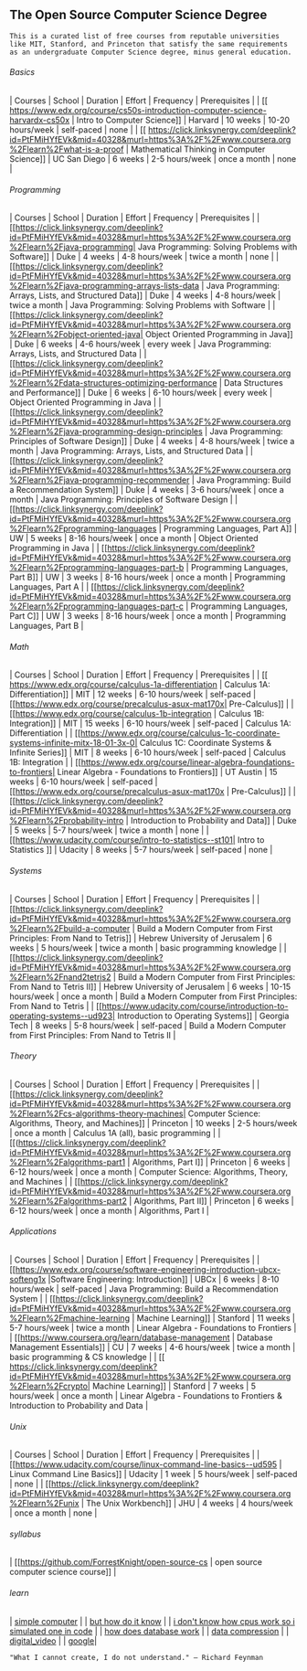 ## The Open Source Computer Science Degree
```
This is a curated list of free courses from reputable universities like MIT, Stanford, and Princeton that satisfy the same requirements as an undergraduate Computer Science degree, minus general education.
```
###### Basics
| Courses                                                                                                                                                                                                              | School                         | Duration | Effort           | Frequency     | Prerequisites                                                                    |
| [[ https://www.edx.org/course/cs50s-introduction-computer-science-harvardx-cs50x | Intro to Computer Science]]                                                                                                       | Harvard                        | 10 weeks | 10-20 hours/week | self-paced    | none                                                                             |
| [[ https://click.linksynergy.com/deeplink?id=PtFMiHYfEVk&mid=40328&murl=https%3A%2F%2Fwww.coursera.org%2Flearn%2Fwhat-is-a-proof | Mathematical Thinking in Computer Science]]                                       | UC San Diego                   | 6 weeks  | 2-5 hours/week   | once a month  | none                                                                             |
###### Programming
| Courses                                                                                                                                                                                                              | School                         | Duration | Effort           | Frequency     | Prerequisites                                                                    |
| [[https://click.linksynergy.com/deeplink?id=PtFMiHYfEVk&mid=40328&murl=https%3A%2F%2Fwww.coursera.org%2Flearn%2Fjava-programming| Java Programming: Solving Problems with Software]]                                 | Duke                           | 4 weeks  | 4-8 hours/week   | twice a month | none                                                                             |
| [[https://click.linksynergy.com/deeplink?id=PtFMiHYfEVk&mid=40328&murl=https%3A%2F%2Fwww.coursera.org%2Flearn%2Fjava-programming-arrays-lists-data | Java Programming: Arrays, Lists, and Structured Data]]          | Duke                           | 4 weeks  | 4-8 hours/week   | twice a month | Java Programming: Solving Problems with Software                                 |
| [[https://click.linksynergy.com/deeplink?id=PtFMiHYfEVk&mid=40328&murl=https%3A%2F%2Fwww.coursera.org%2Flearn%2Fobject-oriented-java| Object Oriented Programming in Java]]                                          | Duke                           | 6 weeks  | 4-6 hours/week   | every week    | Java Programming: Arrays, Lists, and Structured Data                             |
| [[https://click.linksynergy.com/deeplink?id=PtFMiHYfEVk&mid=40328&murl=https%3A%2F%2Fwww.coursera.org%2Flearn%2Fdata-structures-optimizing-performance | Data Structures and Performance]]                           | Duke                           | 6 weeks  | 6-10 hours/week  | every week    | Object Oriented Programming in Java                                              |
| [[https://click.linksynergy.com/deeplink?id=PtFMiHYfEVk&mid=40328&murl=https%3A%2F%2Fwww.coursera.org%2Flearn%2Fjava-programming-design-principles               | Java Programming: Principles of Software Design]] | Duke                           | 4 weeks  | 4-8 hours/week   | twice a month | Java Programming: Arrays, Lists, and Structured Data                             |
| [[https://click.linksynergy.com/deeplink?id=PtFMiHYfEVk&mid=40328&murl=https%3A%2F%2Fwww.coursera.org%2Flearn%2Fjava-programming-recommender | Java Programming: Build a Recommendation System]]                     | Duke                           | 4 weeks  | 3-6 hours/week   | once a month  | Java Programming: Principles of Software Design                                  |
| [[https://click.linksynergy.com/deeplink?id=PtFMiHYfEVk&mid=40328&murl=https%3A%2F%2Fwww.coursera.org%2Flearn%2Fprogramming-languages                                         |  Programming Languages, Part A]]     | UW                             | 5 weeks  | 8-16 hours/week  | once a month  | Object Oriented Programming in Java                                              |
| [[https://click.linksynergy.com/deeplink?id=PtFMiHYfEVk&mid=40328&murl=https%3A%2F%2Fwww.coursera.org%2Flearn%2Fprogramming-languages-part-b | Programming Languages, Part B]]                                       | UW                             | 3 weeks  | 8-16 hours/week  | once a month  | Programming Languages, Part A                                                    |
| [[https://click.linksynergy.com/deeplink?id=PtFMiHYfEVk&mid=40328&murl=https%3A%2F%2Fwww.coursera.org%2Flearn%2Fprogramming-languages-part-c | Programming Languages, Part C]]                                       | UW                             | 3 weeks  | 8-16 hours/week  | once a month  | Programming Languages, Part B                                                    |
###### Math
| Courses                                                                                                                                                                                                              | School                         | Duration | Effort           | Frequency     | Prerequisites                                                                    |
| [[ https://www.edx.org/course/calculus-1a-differentiation | Calculus 1A: Differentiation]]                                                                                                                           | MIT                            | 12 weeks | 6-10 hours/week  | self-paced    | [[https://www.edx.org/course/precalculus-asux-mat170x| Pre-Calculus]]            |
| [[https://www.edx.org/course/calculus-1b-integration |  Calculus 1B: Integration]]                                                                                                                                   | MIT                            | 15 weeks | 6-10 hours/week  | self-paced    | Calculus 1A: Differentiation                                                     |
| [[https://www.edx.org/course/calculus-1c-coordinate-systems-infinite-mitx-18-01-3x-0| Calculus 1C: Coordinate Systems & Infinite Series]]                                                                            | MIT                            | 8 weeks  | 6-10 hours/week  | self-paced    | Calculus 1B: Integration                                                         |
| [[https://www.edx.org/course/linear-algebra-foundations-to-frontiers| Linear Algebra - Foundations to Frontiers]]                                                                                                    | UT Austin                      | 15 weeks | 6-10 hours/week  | self-paced    | [[https://www.edx.org/course/precalculus-asux-mat170x | Pre-Calculus]]           |
| [[https://click.linksynergy.com/deeplink?id=PtFMiHYfEVk&mid=40328&murl=https%3A%2F%2Fwww.coursera.org%2Flearn%2Fprobability-intro | Introduction to Probability and Data]]                                           | Duke                           | 5 weeks  | 5-7 hours/week   | twice a month | none                                                                             |
| [[https://www.udacity.com/course/intro-to-statistics--st101| Intro to Statistics ]]                                                                                                                                  | Udacity                        | 8 weeks  | 5-7 hours/week   | self-paced    | none                                                                             |
###### Systems
| Courses                                                                                                                                                                                                              | School                         | Duration | Effort           | Frequency     | Prerequisites                                                                    |
| [[https://click.linksynergy.com/deeplink?id=PtFMiHYfEVk&mid=40328&murl=https%3A%2F%2Fwww.coursera.org%2Flearn%2Fbuild-a-computer | Build a Modern Computer from First Principles: From Nand to Tetris]]              | Hebrew University of Jerusalem | 6 weeks  | 5 hours/week     | twice a month | basic programming knowledge                                                      |
| [[https://click.linksynergy.com/deeplink?id=PtFMiHYfEVk&mid=40328&murl=https%3A%2F%2Fwww.coursera.org%2Flearn%2Fnand2tetris2 | Build a Modern Computer from First Principles: From Nand to Tetris II]]               | Hebrew University of Jerusalem | 6 weeks  | 10-15 hours/week | once a month  | Build a Modern Computer from First Principles: From Nand to Tetris               |
| [[https://www.udacity.com/course/introduction-to-operating-systems--ud923| Introduction to Operating Systems]]                                                                                                       | Georgia Tech                   | 8 weeks  | 5-8 hours/week   | self-paced    | Build a Modern Computer from First Principles: From Nand to Tetris II            |
###### Theory
| Courses                                                                                                                                                                                                              | School                         | Duration | Effort           | Frequency     | Prerequisites                                                                    |
| [[https://click.linksynergy.com/deeplink?id=PtFMiHYfEVk&mid=40328&murl=https%3A%2F%2Fwww.coursera.org%2Flearn%2Fcs-algorithms-theory-machines| Computer Science: Algorithms, Theory, and Machines]]                  | Princeton                      | 10 weeks | 2-5 hours/week   | once a month  | Calculus 1A (all), basic programming                                             |
| [[(https://click.linksynergy.com/deeplink?id=PtFMiHYfEVk&mid=40328&murl=https%3A%2F%2Fwww.coursera.org%2Flearn%2Falgorithms-part1 | Algorithms, Part I]]                                                             | Princeton                      | 6 weeks  | 6-12 hours/week  | once a month  | Computer Science: Algorithms, Theory, and Machines                               |
| [[https://click.linksynergy.com/deeplink?id=PtFMiHYfEVk&mid=40328&murl=https%3A%2F%2Fwww.coursera.org%2Flearn%2Falgorithms-part2 | Algorithms, Part II]]                                                             | Princeton                      | 6 weeks  | 6-12 hours/week  | once a month  | Algorithms, Part I                                                               |
###### Applications
| Courses                                                                                                                                               | School   | Duration | Effort          | Frequency     | Prerequisites                                                                    |
| [[https://www.edx.org/course/software-engineering-introduction-ubcx-softeng1x   |Software Engineering: Introduction]]                                 | UBCx     | 6 weeks  | 8-10 hours/week | self-paced    | Java Programming: Build a Recommendation System                                  |
| [[https://click.linksynergy.com/deeplink?id=PtFMiHYfEVk&mid=40328&murl=https%3A%2F%2Fwww.coursera.org%2Flearn%2Fmachine-learning | Machine Learning]] | Stanford | 11 weeks | 5-7 hours/week  | twice a month | Linear Algebra - Foundations to Frontiers                                        |
| [[https://www.coursera.org/learn/database-management | Database Management Essentials]]                                                               | CU       | 7 weeks  | 4-6 hours/week  | twice a month | basic programming & CS knowledge                                                 |
| [[ https://click.linksynergy.com/deeplink?id=PtFMiHYfEVk&mid=40328&murl=https%3A%2F%2Fwww.coursera.org%2Flearn%2Fcrypto| Machine Learning]]           | Stanford | 7 weeks  | 5 hours/week    | once a month  | Linear Algebra - Foundations to Frontiers & Introduction to Probability and Data |
###### Unix 
| Courses                                                                                                                                     | School  | Duration | Effort       | Frequency    | Prerequisites |
| [[https://www.udacity.com/course/linux-command-line-basics--ud595 | Linux Command Line Basics]]                                             | Udacity | 1 week   | 5 hours/week | self-paced   | none          |
| [[https://click.linksynergy.com/deeplink?id=PtFMiHYfEVk&mid=40328&murl=https%3A%2F%2Fwww.coursera.org%2Flearn%2Funix | The Unix Workbench]] | JHU     | 4 weeks  | 4 hours/week | once a month | none          |
###### syllabus
| [[https://github.com/ForrestKnight/open-source-cs | open source computer science course]] |

###### learn
| [ simple computer](https://github.com/djhworld/simple-computer) |
| [but how do it know](http://buthowdoitknow.com/) |
| [i don't know how cpus work so i simulated one in code](https://djhworld.github.io/post/2019/05/21/i-dont-know-how-cpus-work-so-i-simulated-one-in-code/) |
| [ how does database work](https://cstack.github.io/db_tutorial/) |
| [ data compression](http://mattmahoney.net/dc/dce.html) |
| [ digital_video](https://github.com/leandromoreira/digital_video_introduction#how-does-a-video-codec-work ) |
| [google](https://github.com/alex/what-happens-when)|

```
"What I cannot create, I do not understand." – Richard Feynman
```
